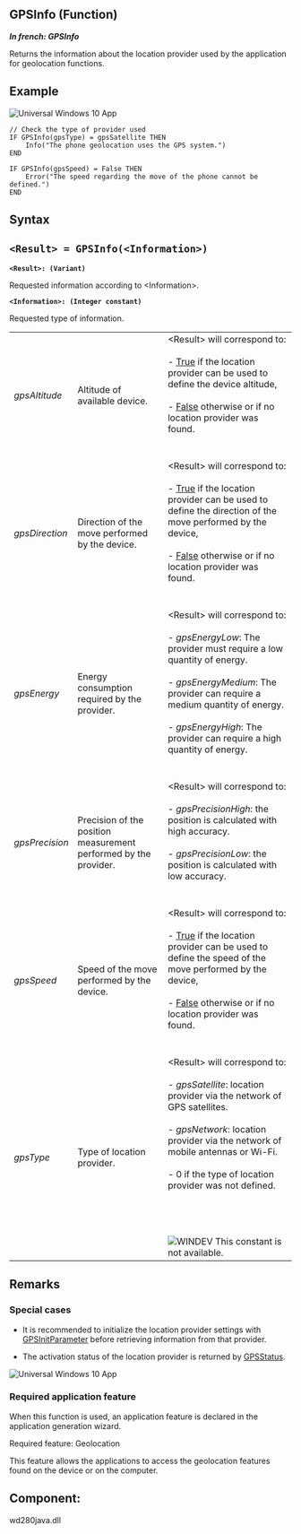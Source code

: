 
## GPSInfo (Function)

***In french: GPSInfo***



<a name="XUse"></a>
<a name="Use"></a>
<a name="description"></a>
Returns the information about the location provider used by the application for geolocation functions.


<a name="Example1"></a>
<a name="sample_code"></a>

## Example

![Universal Windows 10 App](https://doc.pcsoft.fr/ext/images/us/UNIVERSALAPP.png) 
```wl
// Check the type of provider used
IF GPSInfo(gpsType) = gpsSatellite THEN
	Info("The phone geolocation uses the GPS system.")
END
```



```wl
IF GPSInfo(gpsSpeed) = False THEN
	Error("The speed regarding the move of the phone cannot be defined.")
END
```

<a name="XSYNTAX"></a>

## Syntax
<a name="SYNTAX1"></a>

`<Result> = GPSInfo(<Information>)`
---

**`<Result>: (Variant)`**

Requested information according to &lt;Information>.

**`<Information>: (Integer constant)`**

Requested type of information.


|   |   |   |
| --- | --- | --- |
| *gpsAltitude* | Altitude of available device. | &lt;Result&gt; will correspond to:<br><br>- <u><u><u><u>True</u></u></u></u> if the location provider can be used to define the device altitude, <br><br>- <u><u><u><u>False</u></u></u></u> otherwise or if no location provider was found.<br><br><br> |
| *gpsDirection* | Direction of the move performed by the device. | &lt;Result&gt; will correspond to:<br><br>- <u><u><u><u>True</u></u></u></u> if the location provider can be used to define the direction of the move performed by the device, <br><br>- <u><u><u><u>False</u></u></u></u> otherwise or if no location provider was found.<br><br><br> |
| *gpsEnergy* | Energy consumption required by the provider. | &lt;Result&gt; will correspond to:<br><br>- *gpsEnergyLow*: The provider must require a low quantity of energy.<br><br>- *gpsEnergyMedium*: The provider can require a medium quantity of energy.<br><br>- *gpsEnergyHigh*: The provider can require a high quantity of energy.<br><br><br> |
| *gpsPrecision* | Precision of the position measurement performed by the provider. | &lt;Result&gt; will correspond to:<br><br>- *gpsPrecisionHigh*: the position is calculated with high accuracy.<br><br>- *gpsPrecisionLow*: the position is calculated with low accuracy.<br><br><br> |
| *gpsSpeed* | Speed of the move performed by the device. | &lt;Result&gt; will correspond to:<br><br>- <u><u><u><u>True</u></u></u></u> if the location provider can be used to define the speed of the move performed by the device, <br><br>- <u><u><u><u>False</u></u></u></u> otherwise or if no location provider was found.<br><br><br> |
| *gpsType* | Type of location provider. | &lt;Result&gt; will correspond to:<br><br>- *gpsSatellite*: location provider via the network of GPS satellites.<br><br>- *gpsNetwork*: location provider via the network of mobile antennas or Wi-Fi.<br><br>- 0 if the type of location provider was not defined. <br><br><br><br><br>![WINDEV](https://doc.pcsoft.fr/ext/images/us/WD.png) This constant is not available. |





<a name="NOTE0"></a>
<a name="NOTE0_1"></a>

## Remarks


### Special cases
<a name="special_cases_ELTPARAGRAPHE000139"></a>

- It is recommended to initialize the location provider settings with [GPSInitParameter](../WDLang3/1000019204.md) before retrieving information from that provider.

- The activation status of the location provider is returned by [GPSStatus](../WDLang3/1000019207.md).



![Universal Windows 10 App](https://doc.pcsoft.fr/ext/images/us/UNIVERSALAPP.png) 

### Required application feature
<a name="required_application_feature_ELTPARAGRAPHE000353"></a>

When this function is used, an application feature is declared in the application generation wizard.

Required feature: Geolocation

This feature allows the applications to access the geolocation features found on the device or on the computer. 

<a name="XComponent"></a>

## Component:
wd280java.dll
